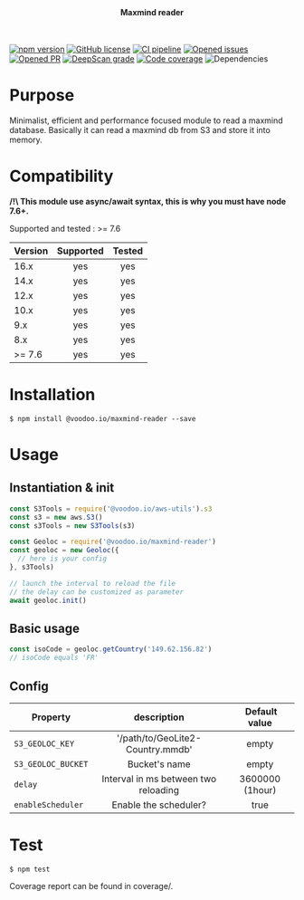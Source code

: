 <div align="center">
<b>Maxmind reader</b><br/>
<br/><br/>
</div>

[![npm version](https://badge.fury.io/js/%40voodoo.io%2Fmaxmind-reader.svg)](https://badge.fury.io/js/%40voodoo.io%2Fmaxmind-reader)
[![GitHub license](https://img.shields.io/github/license/VoodooTeam/maxmind-reader)](https://github.com/VoodooTeam/maxmind-reader/blob/master/LICENSE)
[![CI pipeline](https://github.com/VoodooTeam/maxmind-reader/workflows/Node.js%20CI/badge.svg)](https://github.com/VoodooTeam/maxmind-reader/actions?query=workflow%3A%22Node.js+CI%22)
[![Opened issues](https://img.shields.io/github/issues-raw/VoodooTeam/maxmind-reader)](https://github.com/VoodooTeam/maxmind-reader/issues)
[![Opened PR](https://img.shields.io/github/issues-pr-raw/VoodooTeam/maxmind-reader)](https://github.com/VoodooTeam/maxmind-reader/pulls)
[![DeepScan grade](https://deepscan.io/api/teams/12068/projects/15411/branches/307224/badge/grade.svg)](https://deepscan.io/dashboard#view=project&tid=12068&pid=15411&bid=307224)
[![Code coverage](https://codecov.io/gh/VoodooTeam/maxmind-reader/branch/master/graph/badge.svg)](https://codecov.io/gh/VoodooTeam/maxmind-reader)
![Dependencies](https://img.shields.io/david/VoodooTeam/maxmind-reader)


# Purpose

Minimalist, efficient and performance focused module to read a maxmind database.
Basically it can read a maxmind db from S3 and store it into memory.

# Compatibility

**/!\ This module use async/await syntax, this is why you must have node 7.6+.**

Supported and tested : >= 7.6

| Version       | Supported     | Tested         |
| ------------- |:-------------:|:--------------:|
| 16.x          | yes           | yes            |
| 14.x          | yes           | yes            |
| 12.x          | yes           | yes            |
| 10.x          | yes           | yes            |
| 9.x           | yes           | yes            |
| 8.x           | yes           | yes            |
| >= 7.6        | yes           | yes            |

# Installation

```console
$ npm install @voodoo.io/maxmind-reader --save
```

# Usage

## Instantiation & init

```javascript
const S3Tools = require('@voodoo.io/aws-utils').s3
const s3 = new aws.S3()
const s3Tools = new S3Tools(s3)

const Geoloc = require('@voodoo.io/maxmind-reader')
const geoloc = new Geoloc({
  // here is your config
}, s3Tools)

// launch the interval to reload the file
// the delay can be customized as parameter
await geoloc.init()
```

## Basic usage
```javascript
const isoCode = geoloc.getCountry('149.62.156.82')
// isoCode equals 'FR'
```

## Config

| Property           | description                              | Default value  |
| -------------------|:----------------------------------------:|:--------------:|
| `S3_GEOLOC_KEY`    | '/path/to/GeoLite2-Country.mmdb'         | empty          |
| `S3_GEOLOC_BUCKET` | Bucket's name                            | empty          |
| `delay`            | Interval in ms between two reloading     | 3600000 (1hour)|
| `enableScheduler`  | Enable the scheduler?                    | true           |

# Test

```console
$ npm test
```

Coverage report can be found in coverage/.
